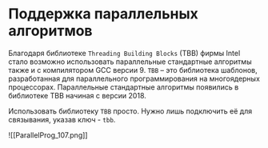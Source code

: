
# Поддержка параллельных алгоритмов

Благодаря библиотеке `Threading Building Blocks` (TBB) фирмы Intel стало возможно использовать параллельные стандартные алгоритмы также и с компилятором GCC версии 9. `TBB` – это библиотека шаблонов, разработанная для параллельного программирования на многоядерных процессорах. Параллельные стандартные алгоритмы появились в библиотеке TBB начиная
с версии 2018.

Использовать библиотеку `TBB` просто. Нужно лишь подключить её для связывания, указав ключ - `tbb`.

![[ParallelProg_107.png]]





